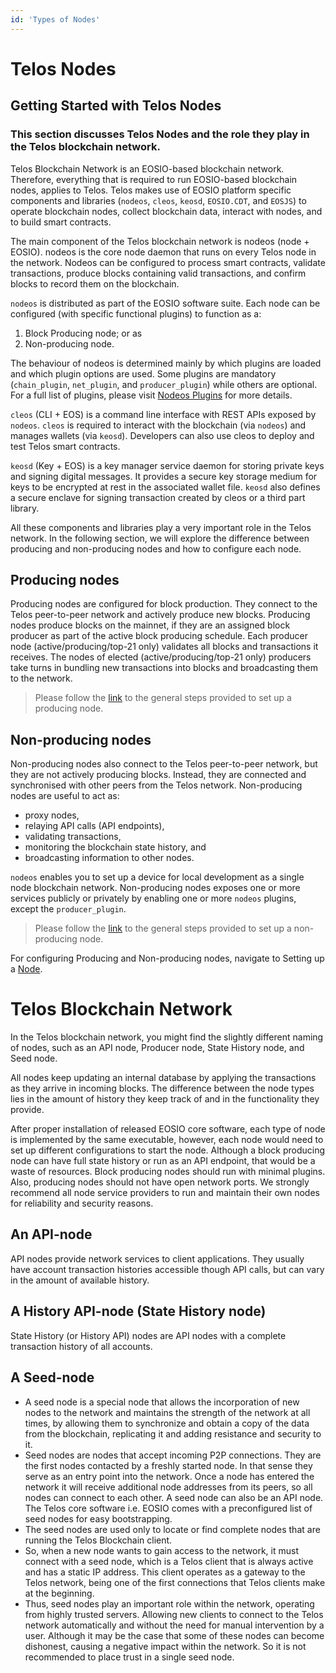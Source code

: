```yaml
---
id: 'Types of Nodes'
---
```


# Telos Nodes
## Getting Started with Telos Nodes
### This section discusses Telos Nodes and the role they play in the Telos blockchain network.

Telos Blockchain Network is an EOSIO-based blockchain network. Therefore, everything that is required to run EOSIO-based blockchain nodes, applies to Telos. Telos makes use of EOSIO platform specific components and libraries (`nodeos`, `cleos`, `keosd`, `EOSIO.CDT`, and `EOSJS`) to operate blockchain nodes, collect blockchain data, interact with nodes, and to build smart contracts.

The main component of the Telos blockchain network is nodeos (node + EOSIO). nodeos is the core node daemon that runs on every Telos node in the network. Nodeos can be configured to process smart contracts, validate transactions, produce blocks containing valid transactions, and confirm blocks to record them on the blockchain.

`nodeos` is distributed as part of the EOSIO software suite. Each node can be configured (with specific functional plugins) to function as a:
1. Block Producing node; or as 
2. Non-producing node.

The behaviour of nodeos is determined mainly by which plugins are loaded and which plugin options are used. Some plugins are mandatory (`chain_plugin`, `net_plugin`, and `producer_plugin`) while others are optional. For a full list of plugins, please visit [Nodeos Plugins](https://developers.eos.io/manuals/eos/latest/nodeos/plugins/index) for more details.

`cleos` (CLI + EOS) is a command line interface with REST APIs exposed by `nodeos`. `cleos` is required to interact with the blockchain (via `nodeos`) and manages wallets (via `keosd`). Developers can also use cleos to deploy and test Telos smart contracts.

`keosd` (Key + EOS)  is a key manager service daemon for storing private keys and signing digital messages. It provides a secure key storage medium for keys to be encrypted at rest in the associated wallet file. `keosd` also defines a secure enclave for signing transaction created by cleos or a third part library.

All these components and libraries play a very important role in the Telos network.
In the following section, we will explore the difference between producing and non-producing nodes and how to configure each node.

## Producing nodes
Producing nodes are configured for block production. They connect to the Telos peer-to-peer network and actively produce new blocks. Producing nodes produce blocks on the mainnet, if they are an assigned block producer as part of the active block producing schedule.
Each producer node (active/producing/top-21 only) validates all blocks and transactions it receives. The nodes of elected (active/producing/top-21 only) producers take turns in bundling new transactions into blocks and broadcasting them to the network.

> Please follow the [link](https://developers.eos.io/manuals/eos/latest/nodeos/usage/node-setups/producing-node) to the general steps provided to set up a producing node.

## Non-producing nodes
Non-producing nodes also connect to the Telos peer-to-peer network, but they are not actively producing blocks. Instead, they are connected and synchronised with other peers from the Telos network.  Non-producing nodes are useful to act as:
- proxy nodes, 
- relaying API calls (API endpoints), 
- validating transactions, 
- monitoring the blockchain state history, and 
- broadcasting information to other nodes.

`nodeos` enables you to set up a device for local development as a single node blockchain network.
Non-producing nodes exposes one or more services publicly or privately by enabling one or more `nodeos` plugins, except the `producer_plugin`.

> Please follow the [link](https://developers.eos.io/manuals/eos/latest/nodeos/usage/node-setups/non-producing-node) to the general steps provided to set up a non-producing node.

For configuring Producing and Non-producing nodes, navigate to Setting up a [Node](https://developers.eos.io/manuals/eos/latest/nodeos/usage/node-setups/index).

# Telos Blockchain Network
In the Telos blockchain network, you might find the slightly different naming of nodes, such as an API node, Producer node, State History node, and Seed node. 

All nodes keep updating an internal database by applying the transactions as they arrive in incoming blocks. The difference between the node types lies in the amount of history they keep track of and in the functionality they provide.

After proper installation of released EOSIO core software, each type of node is implemented by the same executable, however, each node would need to set up different configurations to start the node. Although a block producing node can have full state history or run as an API endpoint, that would be a waste of resources. Block producing nodes should run with minimal plugins. 
Also, producing nodes should not have open network ports. We strongly recommend all node service providers to run and maintain their own nodes for reliability and security reasons.

## An API-node
API nodes provide network services to client applications. They usually have account transaction histories accessible though API calls, but can vary in the amount of available history.

## A History API-node (State History node)
State History (or History API) nodes are API nodes with a complete transaction history of all accounts. 

## A Seed-node
- A seed node is a special node that allows the incorporation of new nodes to the network and maintains the strength of the network at all times, by allowing them to synchronize and obtain a copy of the data from the blockchain, replicating it and adding resistance and security to it.
- Seed nodes are nodes that accept incoming P2P connections. They are the first nodes contacted by a freshly started node. In that sense they serve as an entry point into the network. Once a node has entered the network it will receive additional node addresses from its peers, so all nodes can connect to each other. A seed node can also be an API node. The Telos core software i.e. EOSIO comes with a preconfigured list of seed nodes for easy bootstrapping.
- The seed nodes are used only to locate or find complete nodes that are running the Telos Blockchain client.
- So, when a new node wants to gain access to the network, it must connect with a seed node, which is a Telos client that is always active and has a static IP address. This client operates as a gateway to the Telos network, being one of the first connections that Telos clients make at the beginning.
- Thus, seed nodes play an important role within the network, operating from highly trusted servers. Allowing new clients to connect to the Telos network automatically and without the need for manual intervention by a user. Although it may be the case that some of these nodes can become dishonest, causing a negative impact within the network. So it is not recommended to place trust in a single seed node.
